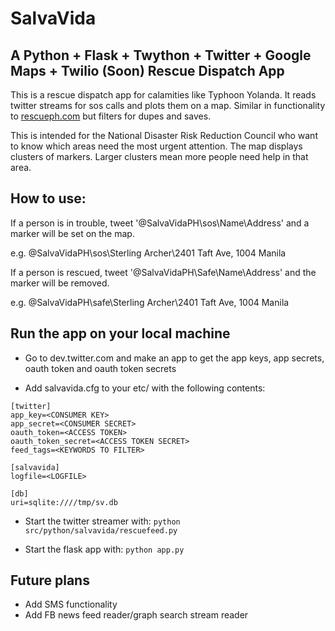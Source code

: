 SalvaVida
===========

A Python + Flask + Twython + Twitter + Google Maps + Twilio (Soon) Rescue Dispatch App
-------------------------------------------------------------------------------

This is a rescue dispatch app for calamities like Typhoon Yolanda.  It reads twitter streams for sos calls and plots them on a map.  Similar in functionality to [rescueph.com](http://rescueph.com) but filters for dupes and saves.

This is intended for the National Disaster Risk Reduction Council who want to know which areas need the most urgent attention.  The map displays clusters of markers.  Larger clusters mean more people need help in that area.

How to use:
-----------

If a person is in trouble, tweet '@SalvaVidaPH\sos\Name\Address' and a marker will be set on the map.

e.g. @SalvaVidaPH\sos\Sterling Archer\2401 Taft Ave, 1004 Manila

If a person is rescued, tweet '@SalvaVidaPH\Safe\Name\Address' and the marker will be removed.

e.g. @SalvaVidaPH\safe\Sterling Archer\2401 Taft Ave, 1004 Manila

Run the app on your local machine
----------------------------------

* Go to dev.twitter.com and make an app to get the app keys, app secrets, oauth token and oauth token secrets

* Add salvavida.cfg to your etc/ with the following contents:

```
[twitter]
app_key=<CONSUMER KEY>
app_secret=<CONSUMER SECRET>
oauth_token=<ACCESS TOKEN>
oauth_token_secret=<ACCESS TOKEN SECRET>
feed_tags=<KEYWORDS TO FILTER>

[salvavida]
logfile=<LOGFILE>

[db]
uri=sqlite:////tmp/sv.db

```

* Start the twitter streamer with:
` python src/python/salvavida/rescuefeed.py `

* Start the flask app with:
` python app.py `

Future plans
-------------
- Add SMS functionality
- Add FB news feed reader/graph search stream reader